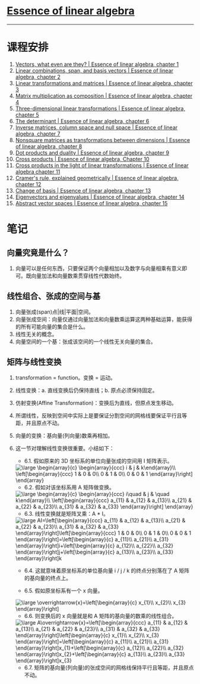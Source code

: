 # [Essence of linear algebra](https://www.youtube.com/playlist?list=PLZHQObOWTQDPD3MizzM2xVFitgF8hE_ab)
* * *
# 课程安排
1. [Vectors, what even are they? | Essence of linear algebra, chapter 1](https://www.youtube.com/watch?v=fNk_zzaMoSs&list=PLZHQObOWTQDPD3MizzM2xVFitgF8hE_ab&index=1)
1. [Linear combinations, span, and basis vectors | Essence of linear algebra, chapter 2](https://www.youtube.com/watch?v=k7RM-ot2NWY&list=PLZHQObOWTQDPD3MizzM2xVFitgF8hE_ab&index=2)
1. [Linear transformations and matrices | Essence of linear algebra, chapter 3](https://www.youtube.com/watch?v=kYB8IZa5AuE)
1. [Matrix multiplication as composition | Essence of linear algebra, chapter 4](https://www.youtube.com/watch?v=XkY2DOUCWMU)
1. [Three-dimensional linear transformations | Essence of linear algebra, chapter 5](https://www.youtube.com/watch?v=rHLEWRxRGiM&list=PLZHQObOWTQDPD3MizzM2xVFitgF8hE_ab&index=5)
1. [The determinant | Essence of linear algebra, chapter 6](https://www.youtube.com/watch?v=Ip3X9LOh2dk&list=PLZHQObOWTQDPD3MizzM2xVFitgF8hE_ab&index=6)
1. [Inverse matrices, column space and null space | Essence of linear algebra, chapter 7](https://www.youtube.com/watch?v=uQhTuRlWMxw&list=PLZHQObOWTQDPD3MizzM2xVFitgF8hE_ab&index=7)
1. [Nonsquare matrices as transformations between dimensions | Essence of linear algebra, chapter 8](https://www.youtube.com/watch?v=v8VSDg_WQlA&list=PLZHQObOWTQDPD3MizzM2xVFitgF8hE_ab&index=8)
1. [Dot products and duality | Essence of linear algebra, chapter 9](https://www.youtube.com/watch?v=LyGKycYT2v0&list=PLZHQObOWTQDPD3MizzM2xVFitgF8hE_ab&index=9)
1. [Cross products | Essence of linear algebra, Chapter 10](https://www.youtube.com/watch?v=eu6i7WJeinw&list=PLZHQObOWTQDPD3MizzM2xVFitgF8hE_ab&index=10)
1. [Cross products in the light of linear transformations | Essence of linear algebra chapter 11](https://www.youtube.com/watch?v=BaM7OCEm3G0&list=PLZHQObOWTQDPD3MizzM2xVFitgF8hE_ab&index=11)
1. [Cramer's rule, explained geometrically | Essence of linear algebra, chapter 12](https://www.youtube.com/watch?v=jBsC34PxzoM&list=PLZHQObOWTQDPD3MizzM2xVFitgF8hE_ab&index=12)
1. [Change of basis | Essence of linear algebra, chapter 13](https://www.youtube.com/watch?v=P2LTAUO1TdA&list=PLZHQObOWTQDPD3MizzM2xVFitgF8hE_ab&index=13)
1. [Eigenvectors and eigenvalues | Essence of linear algebra, chapter 14](https://www.youtube.com/watch?v=PFDu9oVAE-g&list=PLZHQObOWTQDPD3MizzM2xVFitgF8hE_ab&index=14)
1. [Abstract vector spaces | Essence of linear algebra, chapter 15](https://www.youtube.com/watch?v=TgKwz5Ikpc8&list=PLZHQObOWTQDPD3MizzM2xVFitgF8hE_ab&index=15)

# 笔记

## 向量究竟是什么？
1. 向量可以是任何东西，只要保证两个向量相加以及数字与向量相乘有意义即可。既向量加法和向量数乘贯穿线性代数始终。

## 线性组合、张成的空间与基
1. 向量张成(span)点|线|平面|空间。
2. 向量张成空间：向量仅通过向量加法和向量数乘运算这两种基础运算，能获得的所有可能向量的集合是什么。
3. 线性无关的概念。
4. 向量空间的一个基：张成该空间的一个线性无关向量的集合。

## 矩阵与线性变换
1. transformation = function。变换 = 运动。
2. 线性变换：a. 直线变换后仍保持直线；b. 原点必须保持固定。
3. 仿射变换(Affine Transformation)：变换后为直线，但原点发生移动。
4. 所谓线性，反映到空间中实际上是要保证分割空间的网格线要保证平行且等距，并且原点不动。
5. 向量的变换：基向量(列向量)数乘再相加。
6. 这一节对理解线性变换很重要。小结如下：
   + 6.1. 假如原来的 3D 坐标系的单位向量张成的空间用 I 矩阵表示。
   <img src="https://latex.codecogs.com/svg.latex?\begin{array}{c}&space;\begin{array}{ccc}&space;i&space;&&space;j&space;&&space;k\end{array}\\&space;\left[\begin{array}{ccc}&space;1&space;&&space;0&space;&&space;0\\&space;0&space;&&space;1&space;&&space;0\\&space;0&space;&&space;0&space;&&space;1&space;\end{array}\right]&space;\end{array}" title="\large \begin{array}{c} \begin{array}{ccc} i & j & k\end{array}\\ \left[\begin{array}{ccc} 1 & 0 & 0\\ 0 & 1 & 0\\ 0 & 0 & 1 \end{array}\right] \end{array}" />
   
   + 6.2. 假如对该坐标系用 A 矩阵做变换。
   <img src="https://latex.codecogs.com/svg.latex?\begin{array}{c}&space;\begin{array}{ccc}&space;i\quad&space;&&space;j&space;&&space;\quad&space;k\end{array}\\&space;\left[\begin{array}{ccc}&space;a_{11}&space;&&space;a_{12}&space;&&space;a_{13}\\&space;a_{21}&space;&&space;a_{22}&space;&&space;a_{23}\\&space;a_{31}&space;&&space;a_{32}&space;&&space;a_{33}&space;\end{array}\right]&space;\end{array}" title="\large \begin{array}{c} \begin{array}{ccc} i\quad & j & \quad k\end{array}\\ \left[\begin{array}{ccc} a_{11} & a_{12} & a_{13}\\ a_{21} & a_{22} & a_{23}\\ a_{31} & a_{32} & a_{33} \end{array}\right] \end{array}" />
   
   + 6.3. 线性变换就是矩阵叉乘：A * I。
   <img src="https://latex.codecogs.com/svg.latex?AI=\left[\begin{array}{ccc}&space;a_{11}&space;&&space;a_{12}&space;&&space;a_{13}\\&space;a_{21}&space;&&space;a_{22}&space;&&space;a_{23}\\&space;a_{31}&space;&&space;a_{32}&space;&&space;a_{33}&space;\end{array}\right]\left[\begin{array}{ccc}&space;1&space;&&space;0&space;&&space;0\\&space;0&space;&&space;1&space;&&space;0\\&space;0&space;&&space;0&space;&&space;1&space;\end{array}\right]=\left[\begin{array}{c}&space;a_{11}\\&space;a_{21}\\&space;a_{31}&space;\end{array}\right]i&plus;\left[\begin{array}{c}&space;a_{12}\\&space;a_{22}\\&space;a_{32}&space;\end{array}\right]j&plus;\left[\begin{array}{c}&space;a_{13}\\&space;a_{23}\\&space;a_{33}&space;\end{array}\right]k" title="\large AI=\left[\begin{array}{ccc} a_{11} & a_{12} & a_{13}\\ a_{21} & a_{22} & a_{23}\\ a_{31} & a_{32} & a_{33} \end{array}\right]\left[\begin{array}{ccc} 1 & 0 & 0\\ 0 & 1 & 0\\ 0 & 0 & 1 \end{array}\right]=\left[\begin{array}{c} a_{11}\\ a_{21}\\ a_{31} \end{array}\right]i+\left[\begin{array}{c} a_{12}\\ a_{22}\\ a_{32} \end{array}\right]j+\left[\begin{array}{c} a_{13}\\ a_{23}\\ a_{33} \end{array}\right]k" />
   
   + 6.4. 这就意味着原坐标系的单位基向量 i / j / k 的终点分别落在了 A 矩阵的基向量的终点上。
   
   + 6.5. 假如原坐标系有一个 x 向量。
   <img src="https://latex.codecogs.com/svg.latex?\overrightarrow{x}=\left[\begin{array}{c}&space;x_{1}\\&space;x_{2}\\&space;x_{3}&space;\end{array}\right]" title="\large \overrightarrow{x}=\left[\begin{array}{c} x_{1}\\ x_{2}\\ x_{3} \end{array}\right]" />
   
   + 6.6. 则变换后的 x 向量就是和 A 矩阵的基向量的数乘的线性组合。
   <img src="https://latex.codecogs.com/svg.latex?A\overrightarrow{x}=\left[\begin{array}{ccc}&space;a_{11}&space;&&space;a_{12}&space;&&space;a_{13}\\&space;a_{21}&space;&&space;a_{22}&space;&&space;a_{23}\\&space;a_{31}&space;&&space;a_{32}&space;&&space;a_{33}&space;\end{array}\right]\left[\begin{array}{c}&space;x_{1}\\&space;x_{2}\\&space;x_{3}&space;\end{array}\right]=\left[\begin{array}{c}&space;a_{11}\\&space;a_{21}\\&space;a_{31}&space;\end{array}\right]x_{1}&plus;\left[\begin{array}{c}&space;a_{12}\\&space;a_{22}\\&space;a_{32}&space;\end{array}\right]x_{2}&plus;\left[\begin{array}{c}&space;a_{13}\\&space;a_{23}\\&space;a_{33}&space;\end{array}\right]x_{3}" title="\large A\overrightarrow{x}=\left[\begin{array}{ccc} a_{11} & a_{12} & a_{13}\\ a_{21} & a_{22} & a_{23}\\ a_{31} & a_{32} & a_{33} \end{array}\right]\left[\begin{array}{c} x_{1}\\ x_{2}\\ x_{3} \end{array}\right]=\left[\begin{array}{c} a_{11}\\ a_{21}\\ a_{31} \end{array}\right]x_{1}+\left[\begin{array}{c} a_{12}\\ a_{22}\\ a_{32} \end{array}\right]x_{2}+\left[\begin{array}{c} a_{13}\\ a_{23}\\ a_{33} \end{array}\right]x_{3}" />
   
   + 6.7. 矩阵的基向量(列向量)的张成空间的网格线保持平行且等距，并且原点不动。

